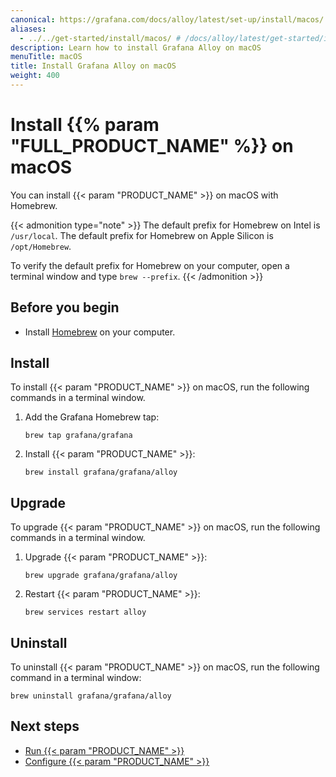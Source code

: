 ```yaml
---
canonical: https://grafana.com/docs/alloy/latest/set-up/install/macos/
aliases:
  - ../../get-started/install/macos/ # /docs/alloy/latest/get-started/install/macos/
description: Learn how to install Grafana Alloy on macOS
menuTitle: macOS
title: Install Grafana Alloy on macOS
weight: 400
---
```


# Install {{% param "FULL_PRODUCT_NAME" %}} on macOS

You can install {{< param "PRODUCT_NAME" >}} on macOS with Homebrew.

{{< admonition type="note" >}}
The default prefix for Homebrew on Intel is `/usr/local`.
The default prefix for Homebrew on Apple Silicon is `/opt/Homebrew`.

To verify the default prefix for Homebrew on your computer, open a terminal window and type `brew --prefix`.
{{< /admonition >}}

## Before you begin

* Install [Homebrew][] on your computer.

## Install

To install {{< param "PRODUCT_NAME" >}} on macOS, run the following commands in a terminal window.

1. Add the Grafana Homebrew tap:

   ```shell
   brew tap grafana/grafana
   ```

1. Install {{< param "PRODUCT_NAME" >}}:

   ```shell
   brew install grafana/grafana/alloy
   ```

## Upgrade

To upgrade {{< param "PRODUCT_NAME" >}} on macOS, run the following commands in a terminal window.

1. Upgrade {{< param "PRODUCT_NAME" >}}:

   ```shell
   brew upgrade grafana/grafana/alloy
   ```

1. Restart {{< param "PRODUCT_NAME" >}}:

   ```shell
   brew services restart alloy
   ```

## Uninstall

To uninstall {{< param "PRODUCT_NAME" >}} on macOS, run the following command in a terminal window:

```shell
brew uninstall grafana/grafana/alloy
```

## Next steps

* [Run {{< param "PRODUCT_NAME" >}}][Run]
* [Configure {{< param "PRODUCT_NAME" >}}][Configure]

[Homebrew]: https://brew.sh
[Run]: ../../run/macos/
[Configure]: ../../../configure/macos/
